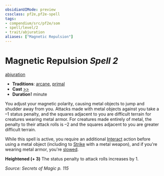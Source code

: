 ```yaml
---
obsidianUIMode: preview
cssclass: pf2e,pf2e-spell
tags:
- compendium/src/pf2e/som
- spell/level/2
- trait/abjuration
aliases: ["Magnetic Repulsion"]
---
```

# Magnetic Repulsion *Spell 2*   
[abjuration](/rules/traits/abjuration.md)  

- **Traditions**: [arcane](/rules/traits/arcane.md), [primal](/rules/traits/primal.md)
- **Cast** [>>](/rules/core-rulebook/chapter-9-playing-the-game.md#Actions "Two-Action") 
- **Duration**1 minute

You adjust your magnetic polarity, causing metal objects to jump and shudder away from you. Attacks made with metal objects against you take a –1 status penalty, and the squares adjacent to you are difficult terrain for creatures wearing metal armor. For creatures made entirely of metal, the penalty to their attack rolls is –2 and the squares adjacent to you are greater difficult terrain.

While this spell is active, you require an additional [Interact](/rules/actions/interact.md) action before using a metal object (including to [Strike](/rules/actions/strike.md) with a metal weapon), and if you're wearing metal armor, you're [slowed](/rules/conditions.md#Slowed).

**Heightened (+ 3)** The status penalty to attack rolls increases by 1.

*Source: Secrets of Magic p. 115*